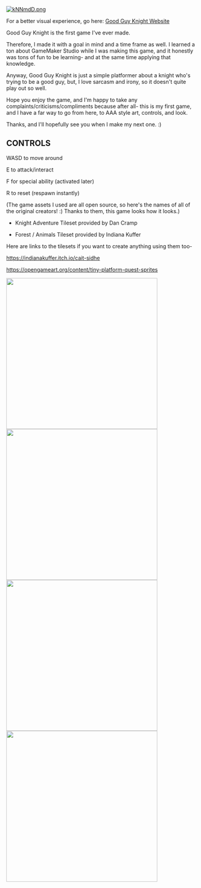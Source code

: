 [![kNNmdD.png](https://i.postimg.cc/s201XZMp/kNNmdD.png)](https://postimg.cc/DWL7p0dZ)


For a better visual experience, go here: [Good Guy Knight Website](https://ryanhlewis.github.io/goodguyknight)

Good Guy Knight is the first game I've ever made.

Therefore, I made it with a goal in mind and a time frame as well. I learned a ton about GameMaker Studio while I was making this game, and it honestly was tons of fun to be learning- and at the same time applying that knowledge.



Anyway, Good Guy Knight is just a simple platformer about a knight who's trying to be a good guy, but, I love sarcasm and irony, so it doesn't quite play out so well.

Hope you enjoy the game, and I'm happy to take any complaints/criticisms/compliments because after all- this is my first game, and I have a far way to go from here, to AAA style art, controls, and look.

Thanks, and I'll hopefully see you when I make my next one. :)



## CONTROLS

WASD to move around

E to attack/interact

F for special ability (activated later)

R to reset (respawn instantly)



(The game assets I used are all open source, so here's the names of all of the original creators! :)    Thanks to them, this game looks how it looks.)

- Knight Adventure Tileset provided by Dan Cramp

- Forest / Animals Tileset provided by Indiana Kuffer

Here are links to the tilesets if you want to create anything using them too- 

https://indianakuffer.itch.io/cait-sidhe

https://opengameart.org/content/tiny-platform-quest-sprites


<img src="https://i.postimg.cc/pvqYyLtM/game1-1.png" width="400" /> <img src="https://i.postimg.cc/51rBqK0P/game2-1.png" width="400" /> <img src="https://i.postimg.cc/HnMcc0Kq/game3-1.png" width="400" /> <img src="https://i.postimg.cc/8Dcdvg1J/game4-1.png" width="400" />


